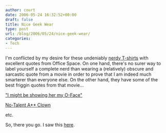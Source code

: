 ```yaml
---
author: court
date: 2006-05-24 16:32:52+00:00
draft: false
title: Nice Geek Wear
type: post
url: /blog/2006/05/24/nice-geek-wear/
categories:
- Tech
---
```


I'm conflicted by my desire for these undeniably [nerdy T-shirts](http://www.cultclassicts.com/cgi-bin/shirt.cgi/3616005339/cultclassicts/394829) with excellent quotes from Office Space.  On one hand, there's no surer way to label yourself a complete nerd than wearing a (relatively) obscure and sarcastic quote from a movie in order to prove that I am indeed much smarterer than everyone else.  On the other hand, they have some of the best friggin quotes from that movie...  

["I might be showing her my O-Face"](http://www.cultclassicts.com/cgi-bin/shirt.cgi/3616005339/cultclassicts/662679)

[No-Talent A** Clown](http://www.cultclassicts.com/cgi-bin/shirt.cgi/3616005339/cultclassicts/1149838)

etc.

So, there you go.  I saw this [here](http://jeremy.zawodny.com/blog/archives/006736.html).
